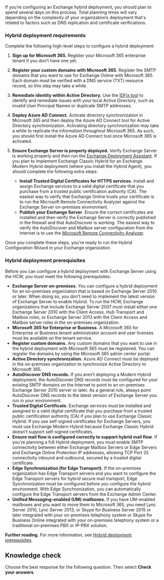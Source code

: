 If you’re configuring an Exchange hybrid deployment, you should plan to spend several days on this process. Total planning times will vary depending on the complexity of your organization’s deployment that's related to factors such as DNS replication and certificate verifications.

### Hybrid deployment requirements

Complete the following high-level steps to configure a hybrid deployment:

1.  **Sign up for Microsoft 365.** Register your Microsoft 365 enterprise tenant if you don’t have one yet.
2.  **Register your custom domains with Microsoft 365.** Register the SMTP domains that you want to use for Exchange Online with Microsoft 365. Each domain must be verified with a DNS service (TXT) resource record, so this step may take a while.
3.  **Remediate identity within Active Directory.** Use the [IDFix tool](https://microsoft.github.io/idfix/?azure-portal=true) to identify and remediate issues with your local Active Directory, such as invalid User Principal Names or duplicate SMTP addresses.
4.  **Deploy Azure AD Connect.** Activate directory synchronization in Microsoft 365 and then deploy the Azure AD Connect tool for Active Directory synchronization. Activating directory synchronization may take a while to replicate the information throughout Microsoft 365. As such, you should first install the Azure AD Connect tool once Microsoft 365 is activated.
5.  **Ensure Exchange Server is properly deployed.** Verify Exchange Server is working properly and then run the [Exchange Deployment Assistant](/exchange/exchange-deployment-assistant?azure-portal=true). If you plan to implement Exchange Classic Hybrid for an Exchange Modern Hybrid deployment (where you install the Hybrid Agent), you should complete the following extra steps:
    
     -  **Install Trusted Digital Certificates for HTTPS services.** Install and assign Exchange services to a valid digital certificate that you purchase from a trusted public certification authority (CA). The easiest way to verify that Exchange Online trusts your certificate is to run the Microsoft Remote Connectivity Analyzer against the Exchange Server on-premises environment.
     -  **Publish your Exchange Server**. Ensure the correct certificates are installed and then verify the Exchange Server is correctly published in the firewall and that AutoDiscover is working. The easiest way to verify the AutoDiscover and Mailbox server configuration from the Internet is to use the [Microsoft Remote Connectivity Analyzer](https://testconnectivity.microsoft.com/tests/o365?azure-portal=true).

Once you complete these steps, you're ready to run the Hybrid Configuration Wizard in your Exchange organization.

### Hybrid deployment prerequisites

Before you can configure a hybrid deployment with Exchange Server using the HCW, you must meet the following prerequisites:

 -  **Exchange Server on-premises.** You can configure a hybrid deployment for an on-premises organization that is based on Exchange Server 2010 or later. When doing so, you don’t need to implement the latest version of Exchange Server to enable Hybrid. To run the HCW, Exchange organizations that include Exchange Server 2007 must install either one Exchange Server 2010 with the Client Access, Hub Transport and Mailbox roles, or Exchange Server 2013 with the Client Access and Mailbox server roles in the on-premises organization.
 -  **Microsoft 365 for Enterprise or Business.** A Microsoft 365 for Enterprise or Business tenant administrator account and user licenses must be available on the tenant service.
 -  **Register custom domains.** Any custom domains that you want to use in the hybrid deployment with Microsoft 365 must be registered. You can register the domains by using the Microsoft 365 admin center portal.
 -  **Active Directory synchronization.** Azure AD Connect must be deployed in the on-premises organization to synchronize Active Directory to Microsoft 365.
 -  **AutoDiscover DNS records.** If you aren’t deploying a Modern Hybrid deployment, the AutoDiscover DNS records must be configured for your existing SMTP domains on the Internet to point to an on-premises Exchange Server 2010 server or later. As a general rule, always point AutoDiscover DNS records to the latest version of Exchange Server you run in your environment.
 -  **Trusted Digital Certificate.** Exchange services must be installed and assigned to a valid digital certificate that you purchase from a trusted public certification authority (CA) if you plan to use Exchange Classic Hybrid. If you use self-signed certificates for Exchange Servers, you must use Exchange Modern Hybrid because Exchange Classic Hybrid doesn't support self-signed certificates.
 -  **Ensure mail flow is configured correctly to support hybrid mail flow**. If you're planning a full Hybrid deployment, you must enable SMTP connectivity between either Exchange Mailbox Servers or Edge Servers and Exchange Online Protection IP addresses, allowing TCP Port 25 connectivity inbound and outbound, secured by a trusted digital certificate.
 -  **Edge Synchronization (for Edge Transport).** If the on-premises organization has Edge Transport servers and you want to configure the Edge Transport servers for hybrid secure mail transport, Edge Synchronization must be configured before you configure the hybrid environment. With Edge Synchronization, you can automatically configure the Edge Transport servers from the Exchange Admin Center.
 -  **Unified Messaging-enabled (UM) mailboxes.** If you have UM-enabled mailboxes and you want to move them to Microsoft 365, you need Lync Server 2010, Lync Server 2013, or Skype for Business Server 2015 or later integrated with your on-premises telephony system or Skype for Business Online integrated with your on-premises telephony system or a traditional on-premises PBX or IP-PBX solution.

**Further reading.** For more information, see [Hybrid deployment prerequisites](/exchange/hybrid-deployment-prerequisites?azure-portal=true).

## Knowledge check

Choose the best response for the following question. Then select **Check your answers**.